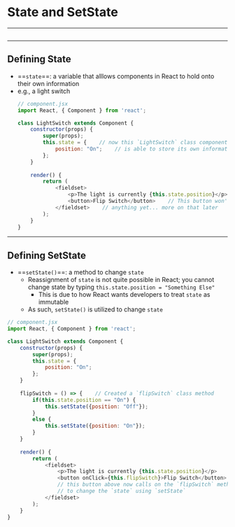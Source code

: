 # State and SetState
---
```toc
```
---

## Defining State
- ==`state`==: a variable that alllows components in React to hold onto their own information
- e.g., a light switch
	```js
	// component.jsx
	import React, { Component } from 'react';
	
	class LightSwitch extends Component {
		constructor(props) {
			super(props);
			this.state = {    // now this `LightSwitch` class component
				position: "On";    // is able to store its own information
			};
		}
		
		render() {
			return (
				<fieldset>
					<p>The light is currently {this.state.position}</p>
					<button>Flip Switch</button>    // This button won't do
				</fieldset>    // anything yet... more on that later
			);
		}
	}
	```


---

## Defining SetState
- ==`setState()`==: a method to change `state`
	- Reassignment of `state` is not quite possible in React; you cannot change state by typing `this.state.position = "Something Else"`
		- This is due to how React wants developers to treat `state` as immutable
	- As such, `setState()` is utilized to change `state`
```js
// component.jsx
import React, { Component } from 'react';

class LightSwitch extends Component {
	constructor(props) {
		super(props);
		this.state = {  
			position: "On"; 
		};
	}
	
	flipSwitch = () => {    // Created a `flipSwitch` class method
		if(this.state.position == "On") {
			this.setState({position: "Off"});
		}
		else {
			this.setState({position: "On"});
		}
	}
	
	render() {
		return (
			<fieldset>
				<p>The light is currently {this.state.position}</p>
				<button onClick={this.flipSwitch}>Flip Switch</button> 
				// this button above now calls on the `flipSwitch` method
				// to change the `state` using `setState`
			</fieldset>    
		);
	}
}
```